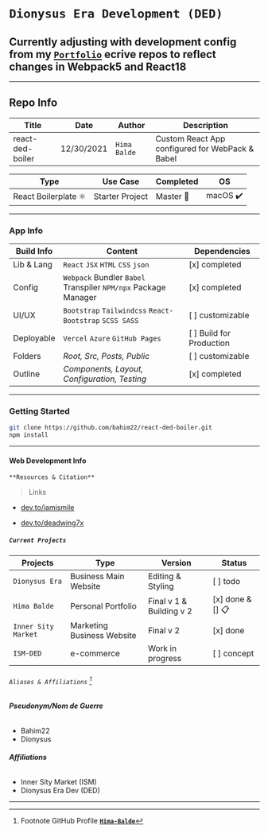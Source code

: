 # `Dionysus Era Development (DED)`

## Currently adjusting with development config from my [`Portfolio`](https://github.com/bahim22/rxt-portfo3) ecrive repos to reflect changes in Webpack5 and React18

---

## Repo Info

| Title            | Date       | Author       | Description                                     |
| ---------------- | ---------- | ------------ | ----------------------------------------------- |
| react-ded-boiler | 12/30/2021 | `Hima Balde` | Custom React App configured for WebPack & Babel |

| Type                 | Use Case        | Completed | OS       |
| -------------------- | --------------- | --------- | -------- |
| React Boilerplate ⚛️ | Starter Project | Master 🏁 | macOS ✔️ |

---

### App Info

| **Build Info** | **Content**                                                    | **Dependencies**          |
| -------------- | -------------------------------------------------------------- | ------------------------- |
| Lib & Lang     | `React` `JSX` `HTML` `CSS` `json`                              | [x] completed             |
| Config         | `Webpack` Bundler `Babel` Transpiler `NPM/npx` Package Manager | [x] completed             |
| UI/UX          | `Bootstrap` `Tailwindcss` `React-Bootstrap` `SCSS SASS`        | [ ] customizable          |
| Deployable     | `Vercel` `Azure` `GitHub Pages`                                | [ ] Build for Production  |
| Folders        | _Root, Src, Posts, Public_                                     | [ ] customizable |
| Outline        | _Components, Layout, Configuration, Testing_                   | [x] completed             |

---

### Getting Started

```bash
git clone https://github.com/bahim22/react-ded-boiler.git
npm install
```

---

#### Web Development Info

`**Resources & Citation**`

> Links

- [dev.to/iamismile](https://dev.to/iamismile/how-to-setup-webpack-and-babel-for-react-59ph/)

- [dev.to/deadwing7x](https://dev.to/deadwing7x/setup-a-react-app-with-webpack-and-babel-4o3k)

##### `Current Projects`

| Projects            | Type                       | Version                  | Status           |
| ------------------- | -------------------------- | ------------------------ | ---------------- |
| `Dionysus Era`      | Business Main Website      | Editing & Styling        | [ ] todo         |
| `Hima Balde`        | Personal Portfolio         | Final v 1 & Building v 2 | [x] done & [] 📋 |
| `Inner Sity Market` | Marketing Business Website | Final v 2                | [x] done         |
| `ISM-DED`           | e-commerce                 | Work in progress         | [ ] concept      |

###### `Aliases & Affiliations` [^2]

[^2]: Footnote GitHub Profile **[`Hima-Balde`](https://github.com/bahim22)**

###### **Pseudonym/Nom de Guerre**

- Bahim22
- Dionysus

###### **Affiliations**

- Inner Sity Market (ISM)
- Dionysus Era Dev (DED)

---
